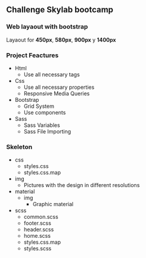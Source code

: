## Challenge Skylab bootcamp

### Web layaout with bootstrap

Layaout for **450px**, **580px**, **900px** y **1400px**


### Project Feactures

- Html
    - Use all necessary tags
- Css
	- Use all necessary properties
    - Responsive Media Queries
- Bootstrap 
    - Grid System
    - Use components
- Sass 
    - Sass Variables
    - Sass File Importing


### Skeleton

- css
    - styles.css
    - styles.css.map
- img
    - Pictures with the design in different resolutions
- material
	- img
	    - Graphic material
- scss
    - common.scss
    - footer.scss
    - header.scss
    - home.scss
    - styles.css.map
    - styles.scss

